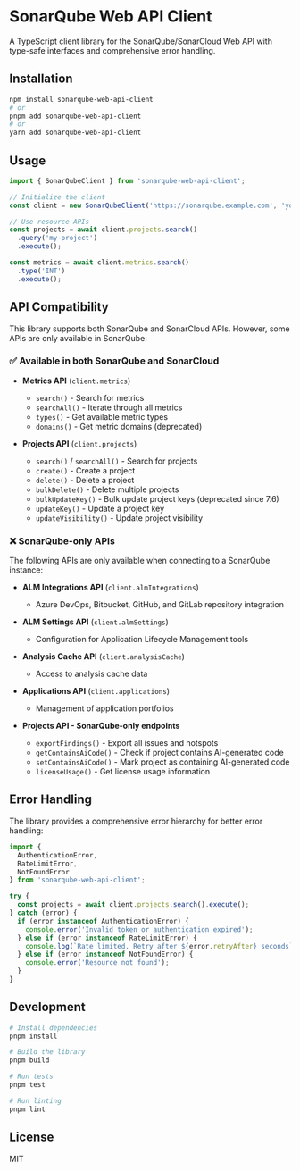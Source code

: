 # SonarQube Web API Client

A TypeScript client library for the SonarQube/SonarCloud Web API with type-safe interfaces and comprehensive error handling.

## Installation

```bash
npm install sonarqube-web-api-client
# or
pnpm add sonarqube-web-api-client
# or
yarn add sonarqube-web-api-client
```

## Usage

```typescript
import { SonarQubeClient } from 'sonarqube-web-api-client';

// Initialize the client
const client = new SonarQubeClient('https://sonarqube.example.com', 'your-token');

// Use resource APIs
const projects = await client.projects.search()
  .query('my-project')
  .execute();

const metrics = await client.metrics.search()
  .type('INT')
  .execute();
```

## API Compatibility

This library supports both SonarQube and SonarCloud APIs. However, some APIs are only available in SonarQube:

### ✅ Available in both SonarQube and SonarCloud

- **Metrics API** (`client.metrics`)
  - `search()` - Search for metrics
  - `searchAll()` - Iterate through all metrics
  - `types()` - Get available metric types
  - `domains()` - Get metric domains (deprecated)

- **Projects API** (`client.projects`)
  - `search()` / `searchAll()` - Search for projects
  - `create()` - Create a project
  - `delete()` - Delete a project
  - `bulkDelete()` - Delete multiple projects
  - `bulkUpdateKey()` - Bulk update project keys (deprecated since 7.6)
  - `updateKey()` - Update a project key
  - `updateVisibility()` - Update project visibility

### ❌ SonarQube-only APIs

The following APIs are only available when connecting to a SonarQube instance:

- **ALM Integrations API** (`client.almIntegrations`)
  - Azure DevOps, Bitbucket, GitHub, and GitLab repository integration

- **ALM Settings API** (`client.almSettings`)
  - Configuration for Application Lifecycle Management tools

- **Analysis Cache API** (`client.analysisCache`)
  - Access to analysis cache data

- **Applications API** (`client.applications`)
  - Management of application portfolios

- **Projects API - SonarQube-only endpoints**
  - `exportFindings()` - Export all issues and hotspots
  - `getContainsAiCode()` - Check if project contains AI-generated code
  - `setContainsAiCode()` - Mark project as containing AI-generated code
  - `licenseUsage()` - Get license usage information

## Error Handling

The library provides a comprehensive error hierarchy for better error handling:

```typescript
import { 
  AuthenticationError, 
  RateLimitError,
  NotFoundError 
} from 'sonarqube-web-api-client';

try {
  const projects = await client.projects.search().execute();
} catch (error) {
  if (error instanceof AuthenticationError) {
    console.error('Invalid token or authentication expired');
  } else if (error instanceof RateLimitError) {
    console.log(`Rate limited. Retry after ${error.retryAfter} seconds`);
  } else if (error instanceof NotFoundError) {
    console.error('Resource not found');
  }
}
```

## Development

```bash
# Install dependencies
pnpm install

# Build the library
pnpm build

# Run tests
pnpm test

# Run linting
pnpm lint
```

## License

MIT